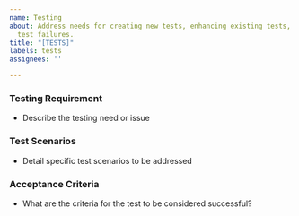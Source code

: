 ```yaml
---
name: Testing
about: Address needs for creating new tests, enhancing existing tests, or reporting
  test failures.
title: "[TESTS]"
labels: tests
assignees: ''

---
```


### Testing Requirement
- Describe the testing need or issue

### Test Scenarios
- Detail specific test scenarios to be addressed

### Acceptance Criteria
- What are the criteria for the test to be considered successful?
